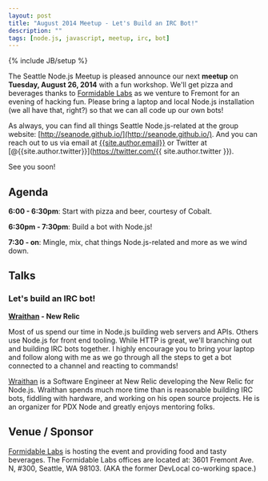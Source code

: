 ```yaml
---
layout: post
title: "August 2014 Meetup - Let's Build an IRC Bot!"
description: ""
tags: [node.js, javascript, meetup, irc, bot]
---
```

{% include JB/setup %}

The Seattle Node.js Meetup is pleased announce our next
**meetup**
on **Tuesday, August 26, 2014** with a fun workshop. We'll get
pizza and beverages thanks to [Formidable Labs](http://formidablelabs.com/)
as we venture to Fremont for an evening of hacking fun. Please bring a laptop
and local Node.js installation (we all have that, right?) so that we can all
code up our own bots!

As always, you can find all things Seattle Node.js-related at the group website:
[http://seanode.github.io/](http://seanode.github.io/). And you can reach out to
us via email at [{{site.author.email}}](mailto:{{site.author.email}}) or Twitter
at [@{{site.author.twitter}}](https://twitter.com/{{ site.author.twitter }}).

See you soon!

## Agenda

**6:00 - 6:30pm**: Start with pizza and beer, courtesy of Cobalt.

**6:30pm - 7:30pm**: Build a bot with Node.js!

**7:30 - on**: Mingle, mix, chat things Node.js-related and more as we wind
down.


<!-- more start -->

## Talks

### Let's build an IRC bot!

**[Wraithan](https://twitter.com/wraithan) - New Relic**

Most of us spend our time in Node.js building web servers and APIs. Others use
Node.js for front end tooling. While HTTP is great, we'll branching out and
building IRC bots together. I highly encourage you to bring your laptop and
follow along with me as we go through all the steps to get a bot connected to a
channel and reacting to commands!

[Wraithan](https://twitter.com/wraithan) is a Software Engineer at New Relic
developing the New Relic for Node.js. Wraithan spends much more time than is
reasonable building IRC bots, fiddling with hardware, and working on his open
source projects. He is an organizer for PDX Node and greatly enjoys mentoring
folks.


## Venue / Sponsor

[Formidable Labs](http://formidablelabs.com/) is hosting the event and
providing food and tasty beverages. The Formidable Labs offices are located at: 3601 Fremont Ave. N, #300, Seattle, WA 98103. (AKA the former DevLocal co-working space.)

<!-- more end -->
